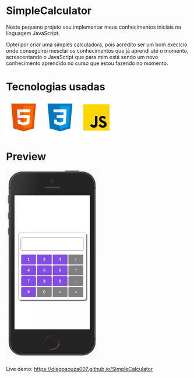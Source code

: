 # SimpleCalculator

Neste pequeno projeto vou implementar meus conhecimentos iniciais na linguagem JavaScript.

Optei por criar uma simples calculadora, pois acredito ser um bom execício onde conseguirei mesclar os conhecimentos que já aprendi até o momento, acrescentando o JavaScript que para mim está sendo um novo conhecimento aprendido no curso que estou fazendo no momento.

# Tecnologias usadas

<p float="left">
<a href="https://developer.mozilla.org/pt-BR/docs/Web/HTML"><img src="./assets/img/icons8-html-5.svg"></a>
<a href="https://developer.mozilla.org/pt-BR/docs/Web/CSS"><img src="./assets/img/icons8-css3.svg"></a>
<a href="https://developer.mozilla.org/pt-BR/docs/Web/JavaScript"><img src="./assets/img/icons8-javascript.svg"></a>
</p>

# Preview

<img src="./assets/img/preview-mobile.webp" width="250px">

Live demo: <a href="https://diegosouza007.github.io/SimpleCalculator/">https://diegosouza007.github.io/SimpleCalculator</a>
